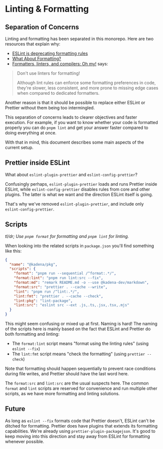 # Linting & Formatting

## Separation of Concerns

Linting and formatting has been separated in this monorepo. Here are two resources that explain why:

- [ESLint is deprecating formatting rules][1]
- [What About Formatting?][2]
- [Formatters, linters, and compilers: Oh my!][3] says:

> Don't use linters for formatting!
>
> Although lint rules can enforce some formatting preferences in code, they're slower, less
> consistent, and more prone to missing edge cases when compared to dedicated formatters.

Another reason is that it should be possible to replace either ESLint or Prettier without them being
too intermingled.

This separation of concerns leads to clearer objectives and faster execution. For example, if you
want to know whether your code is formatted properly you can do `pnpm lint` and get your answer
faster compared to doing everything at once.

With that in mind, this document describes some main aspects of the current setup.

## Prettier inside ESLint

What about `eslint-plugin-prettier` and `eslint-config-prettier`?

Confusingly perhaps, `eslint-plugin-prettier` loads and runs Prettier inside ESLint, while
`eslint-config-prettier` disables rules from core and other plugins. The latter is what we want and
the direction ESLint itself is going.

That's why we've removed `eslint-plugin-prettier`, and include only `eslint-config-prettier`.

## Scripts

_tl/dr; Use `pnpm format` for formatting and `pnpm lint` for linting._

When looking into the related scripts in `package.json` you'll find something like this:

```json
{
  "name": "@kadena/pkg",
  "scripts": {
    "format": "pnpm run --sequential /^format:.*/",
    "format:lint": "pnpm run lint:src --fix",
    "format:md": "remark README.md -o --use @kadena-dev/markdown",
    "format:src": "prettier . --cache --write",
    "lint": "pnpm run /^lint:.*/",
    "lint:fmt": "prettier . --cache --check",
    "lint:pkg": "lint-package",
    "lint:src": "eslint src --ext .js,.ts,.jsx,.tsx,.mjs"
  }
}
```

This might seem confusing or mixed up at first. Naming is hard! The naming of the scripts here is
mainly based on the fact that ESLint and Prettier do both formatting and linting:

- The `format:lint` script means "format using the linting rules" (using `eslint --fix`)
- The `lint:fmt` script means "check the formatting" (using `prettier --check`)

Note that formatting should happen sequentially to prevent race conditions during file writes, and
Prettier should have the last word here.

The `format:src` and `lint:src` are the usual suspects here. The common `format` and `lint` scripts
are reserved for convenience and run multiple other scripts, as we have more formatting and linting
solutions.

## Future

As long as `eslint --fix` formats code that Prettier doesn't, ESLint can't be ditched for
formatting. Prettier does have plugins that extends its formatting capabilities. We're already using
`prettier-plugin-packagejson`. It's good to keep moving into this direction and stay away from
ESLint for formatting whenever possible.

[1]: https://github.com/eslint/eslint/issues/17522
[2]: https://typescript-eslint.io/linting/troubleshooting/formatting/
[3]: https://github.com/readme/guides/formatters-linters-compilers

